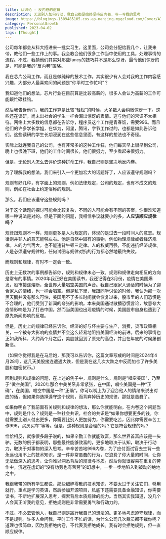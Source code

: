 ```yaml
---
title: 认识论 - 反内卷的逻辑
description: 无论别人如何行动，我自己都是始终坚持反内卷，写一写我的思考
image: https://blogimgs-1309485105.cos.ap-nanjing.myqcloud.com/Cover/AI/4.png
category: PersonalGrowth
published: 2023-04-02
tags: [Thought]
---
```


公司每年都会从科大招进来一批实习生，这里面，公司会分配给我几个，让我来带，教他们一些工作上的事。我会教会他们很多工作当中使用的工具，处理事情的流程。不过，我猜他们其实对那些fancy的技巧并不是那么惊讶，最令他们惊讶的是，可能是我的“反内卷”策略。

我在芯片公司工作，而且是做纯粹的技术工作。其实很少有人会对我的工作内容感兴趣，大部分人最喜欢问的问题是“你平时工作忙吗”？

我知道他们的想法，芯片行业在目前算是比较高薪的，很多人会认为高薪的工作可能跟忙碌挂钩。

然后我告诉他们，我的工作算是比较“轻松”的时候，大多数人会稍微惊讶一下。这些还在读研，尚未出社会的学生一样会漏出惊讶的表情。这与他们的常识不太相符。网络上大多数的信息都在告诉你，程序员这个工作是青春饭，需要996。而且他们的许多学长学姐，在华为，阿里，腾讯，字节工作过的，也都是如此告诉他们。这些读研的学生长期浸润在这些信息里面，有这样的想法也不奇怪。

实际上就连我自己的公司，也有非常多的这种工作狂，他们每天早上很早到公司，晚上也很晚下班，他们的工作时间很长，他们很努力，至少看起来很努力。

但是，无论别人怎么去评价这种拼命工作，我自己则是坚决地反内卷。

为了理解我的想法，我们来引入一个更加宏大的话题好了，人应该遵守规则吗？

规则有好几种，有字面上的规则，例如法律规定，公司的规定，也有不成文的规则，例如在社会上约定俗称的规则。

那么，我们应该遵守这些规则吗？

对于这个话题的探讨可能会比较复杂，不同的人可能会有不同的答案，你很难知道哪一种说法是对的。但是下面的问题，我相信争议就要小的多，**人应该顺应规律吗？**

规律跟规则不一样，规则更多是人为规定的，体现的是过去一段时间人的意志。规律则并非人的意志能够左右。他是自然中固有的事物，例如物理规律或者经济规律。人的力气再大，也不能违背牛顿三定律。人的权威再强，不能违抗经济规律。人是必须遵守规律的，任何试图与规律对抗的行为都必然地最终失败。

而规则和规律，有时不一定会一致。

历史上无数次的事例都告诉你，规则和规律未必一致。规则和规律走向相反的方向是常有的事情。2020年我正好在美国读书，我还记得在3月份，疫情在美国爆发，股市接连熔断，全世界大量唱空美国的声音。我自己跟家人通话的时候为了迎合家人的情绪，也一样会唱空。但是私下里，我跟同学讨论的时候，我认为那一次黑天鹅并没有那么可怕，美国用不了多长时间就会恢复过来，股市里的人们恐慌是不合理的，他们受到了新闻的夸张的影响。本来美国通过散播恐慌言论，故意夸大疫情影响是为了打击中国，然而当美国也出现疫情的时候，美国股市自身也遭到了原先新闻影响的反噬。

但是，历史上的规律已经告诉你，经济的好与坏主要与生产，消费，货币政策相关，一个被夸大影响的疫情并不会这么轻易地阻挡美国经济的前进。后来的事情也正如我所料，大约两个月之后，美股就回到了原先的高位，并且在年底的时候屡创新高。

（如果你觉得我是在马后炮，那我可以告诉你，这篇文章写成的时间是2024年4月28号，这几天美股接连遭遇大跌，但是我在这几次大跌之中反而加仓了许多美股和加密货币。）

回到规则和规律的问题，在上述的例子中，规则是什么，规则是“唱空美国”，乃至于“做空美国”。2020年那会中美关系非常紧张，在中国，唱空美国是一种“正确”，在美国，唱空中国是一种“正确”。你可以嘴上为了迎合他人的情绪来说出对应的话，但如果你选择遵守这个规则，而背弃掉历史的规律，那就是愚蠢了。

如果你明白了我前面有关规则和规律的想法，那么你就能明白，在内卷这个问题当中，规则是什么？规则是一种社会共识，社会的共识是“如果你想要更多的钱，你就需要比别人付出更多，你需要比别人更加努力，你需要吃苦，因此你需要辛苦工作996，买房买车”等等。但是，这种规则是合理的吗？它是符合规律的吗？

恰恰相反，就像很多段子说的，如果辛勤工作就能致富，那么世界首富应该是一头驴。无数的例子都表明，那些最终能够致富的，更多地取决于认知，取决于行动力，取决于对事物的深入思考。辛辛苦苦地996内卷，为了应付面试官去生背一些永远也用不上的技术知识，是一件非常愚蠢的行为，它浪费了你大量的时间，让你无法做深入的思考，让你难以洞悉背后的规律与本质。然后你就很容易在重复的劳作中，沉迷在虚幻的“没有功劳也有苦劳”的幻想中，一步一步地陷入到被动的绝地之中。

我跟我带的所有学生都说，那些细碎零散的技术知识，不要太过于关注它们，够用就行。重点是学习英语，然后参加开源项目，私底下还需要具备金融知识，你需要读书，不断地扩展深入思考，探索背后本质规律的能力。当然其实我知道，没几个人会真正听我的意见，拒绝规则是非常需要勇气和行动力的。

不过，不必去管他人，我自己则是践行我自己的想法的。更多地考虑遵守规律，而不是规则。许多人会问我，平时工作不忙的话，为什么公司几次裁员都不裁你呢？道理也很简单，因为我拒绝内卷，不代表我拒绝成长。我有时会拒绝规则，但一直顺应规律。

